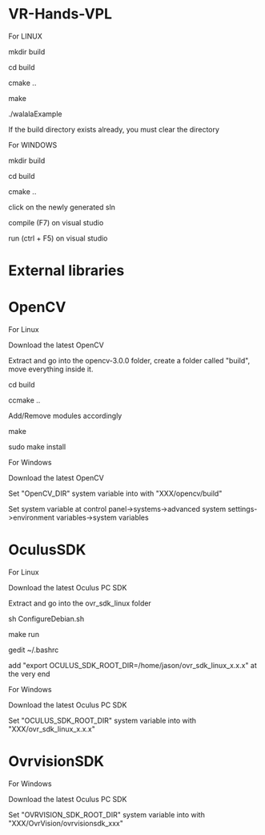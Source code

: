 VR-Hands-VPL
============

For LINUX

mkdir build

cd build

cmake ..

make

./walalaExample

If the build directory exists already, you must clear the directory


For WINDOWS

mkdir build

cd build

cmake ..

click on the newly generated sln

compile (F7) on visual studio

run (ctrl + F5) on visual studio

External libraries
============

OpenCV 
============

For Linux 

Download the latest OpenCV

Extract and go into the opencv-3.0.0 folder, create a folder called "build", move everything inside it.

cd build

ccmake ..

Add/Remove modules accordingly

make

sudo make install


For Windows

Download the latest OpenCV

Set "OpenCV_DIR" system variable into with "XXX/opencv/build"

Set system variable at control panel->systems->advanced system settings->environment variables->system variables

OculusSDK
============
For Linux 

Download the latest Oculus PC SDK

Extract and go into the ovr_sdk_linux folder

sh ConfigureDebian.sh

make run

gedit ~/.bashrc 

add "export OCULUS_SDK_ROOT_DIR=/home/jason/ovr_sdk_linux_x.x.x" at the very end


For Windows

Download the latest Oculus PC SDK

Set "OCULUS_SDK_ROOT_DIR" system variable into with "XXX/ovr_sdk_linux_x.x.x"

OvrvisionSDK
============
For Windows

Download the latest Oculus PC SDK

Set "OVRVISION_SDK_ROOT_DIR" system variable into with "XXX/OvrVision/ovrvisionsdk_xxx"